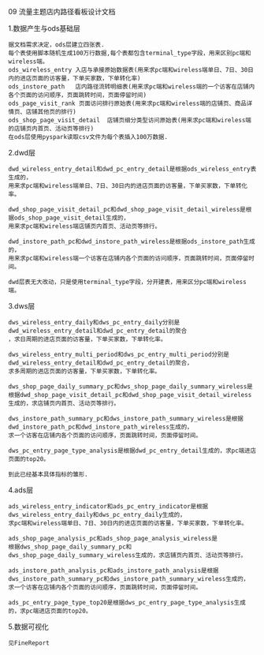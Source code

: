 09 流量主题店内路径看板设计文档

1.数据产生与ods基础层

    据文档需求决定，ods层建立四张表.
    每个表使用脚本随机生成100万行数据,每个表都包含terminal_type字段，用来区别pc端和wireless端。
    ods_wireless_entry 入店与承接原始数据表(用来求pc端和wireless端单日、7日、30日内的进店页面的访客量，下单买家数，下单转化率)
    ods_instore_path   店内路径流转明细表(用来求pc端和wireless端的一个访客在店铺内各个页面的访问顺序，页面跳转时间，页面停留时间)
    ods_page_visit_rank 页面访问排行原始表(用来求pc端和wireless端的店铺页、商品详情页、店铺其他页的排行)
    ods_shop_page_visit_detail  店铺页细分类型访问原始表(用来求pc端和wireless端的店铺页内首页、活动页等排行)
    在ods层使用pyspark读取csv文件为每个表插入100万数据.

2.dwd层

    dwd_wireless_entry_detail和dwd_pc_entry_detail是根据ods_wireless_entry表生成的，
    用来求pc端和wireless端单日、7日、30日内的进店页面的访客量，下单买家数，下单转化率。

    dwd_shop_page_visit_detail_pc和dwd_shop_page_visit_detail_wireless是根据ods_shop_page_visit_detail生成的，
    用来求pc端和wireless端店铺页内首页、活动页等排行。

    dwd_instore_path_pc和dwd_instore_path_wireless是根据ods_instore_path生成的，
    用来求pc端和wireless端一个访客在店铺内各个页面的访问顺序，页面跳转时间，页面停留时间。

    dwd层表无大改动，只是使用terminal_type字段，分开建表，用来区分pc端和wireless端。

3.dws层
    
    dws_wireless_entry_daily和dws_pc_entry_daily分别是dwd_wireless_entry_detail和dwd_pc_entry_detail的聚合
    ，求日周期的进店页面的访客量，下单买家数，下单转化率。

    dws_wireless_entry_multi_period和dws_pc_entry_multi_period分别是dwd_wireless_entry_detail和dwd_pc_entry_detail的聚合，
    求多周期的进店页面的访客量，下单买家数，下单转化率。

    dws_shop_page_daily_summary_pc和dws_shop_page_daily_summary_wireless是
    根据dwd_shop_page_visit_detail_pc和dwd_shop_page_visit_detail_wireless生成的，求店铺页内首页、活动页等排行。

    dws_instore_path_summary_pc和dws_instore_path_summary_wireless是根据dwd_instore_path_pc和dwd_instore_path_wireless生成的，
    求一个访客在店铺内各个页面的访问顺序，页面跳转时间，页面停留时间。

    dws_pc_entry_page_type_analysis是根据dwd_pc_entry_detail生成的，求pc端进店页面的top20。 
    
    到此已经基本具体指标的雏形.

4.ads层
    
    ads_wireless_entry_indicator和ads_pc_entry_indicator是根据dws_wireless_entry_daily和dws_pc_entry_daily生成的，
    求pc端和wireless端单日、7日、30日内的进店页面的访客量，下单买家数，下单转化率。

    ads_shop_page_analysis_pc和ads_shop_page_analysis_wireless是
    根据dws_shop_page_daily_summary_pc和dws_shop_page_daily_summary_wireless生成的，求店铺页内首页、活动页等排行。

    ads_instore_path_analysis_pc和ads_instore_path_analysis是根据dws_instore_path_summary_pc和dws_instore_path_summary_wireless生成的，
    求一个访客在店铺内各个页面的访问顺序，页面跳转时间，页面停留时间。
  
    ads_pc_entry_page_type_top20是根据dws_pc_entry_page_type_analysis生成的，求pc端进店页面的top20。
 
5.数据可视化
    
    见FineReport
